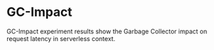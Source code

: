 # GC-Impact
GC-Impact experiment results show the Garbage Collector impact on request latency in serverless context.
